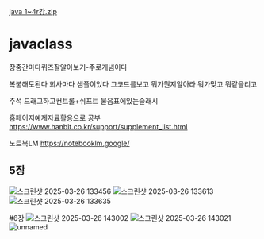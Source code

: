 [java 1~4r강.zip](https://github.com/user-attachments/files/19460372/java.1.4r.zip)
# javaclass

장중간마다퀴즈잘알아보기-주로개념이다

복붙해도된다 회사마다 샘플이있다
그코드를보고 뭐가뭔지알아라 뭐가맞고 뭐같을리고

주석 드래그하고컨트롤+쉬프트 물음표에있는슬래시

홈페이지예제자료활용으로 공부
https://www.hanbit.co.kr/support/supplement_list.html

노트북LM
https://notebooklm.google/

## 5장 
![스크린샷 2025-03-26 133456](https://github.com/user-attachments/assets/4574c29b-3a73-426f-9b19-90d8a9c32119)
![스크린샷 2025-03-26 133613](https://github.com/user-attachments/assets/9b144f7f-5687-4e1c-b9d2-449ed051f26b)
![스크린샷 2025-03-26 133635](https://github.com/user-attachments/assets/af98e894-143c-4971-8ed1-3770df3f0d5d)

#6장
![스크린샷 2025-03-26 143002](https://github.com/user-attachments/assets/d966f69b-8a48-4d9b-8c98-bda2f5afb547)
![스크린샷 2025-03-26 143021](https://github.com/user-attachments/assets/1d2eb059-8280-492c-8783-689e1ae4048e)
![unnamed](https://github.com/user-attachments/assets/b775d4df-0760-4db5-bb7d-189a1b3eb3e7)
